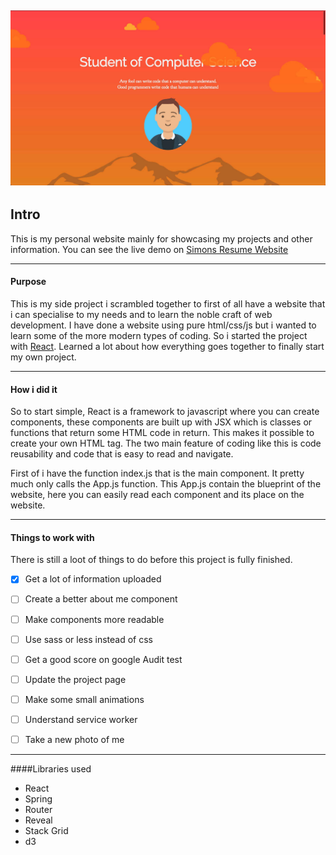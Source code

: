 ![Screenshot](./src/assets/img/Simon-Edvardsson-resume-website.jpg) 
---
## Intro    
This is my personal website mainly for showcasing my projects and other information. 
You can see the live demo on [Simons Resume Website](https://edsimon.github.io/resume_website/)

---
#### Purpose 
This is my side project i scrambled together to first of all have a website that i can specialise to my needs and to
learn the noble craft of web development. I have done a website using pure html/css/js but i wanted to learn some of the 
more modern types of coding. So i started the project with [React](https://reactjs.org/). Learned a lot about how 
everything goes together to finally start my own project. 

---
#### How i did it
So to start simple, React is a framework to javascript where you can create components, these components are built up
with JSX which is classes or functions that return some HTML code in return. This makes it possible to create your own 
HTML tag. The two main feature of coding like this is code reusability and code that is easy to read and navigate. 

First of i have the function index.js that is the main component. It pretty much only calls the App.js function.
This App.js contain the blueprint of the website, here you can easily read each component and its place on the website.

---
#### Things to work with
There is still a loot of things to do before this project is fully finished.
 
- [X] Get a lot of information uploaded

- [ ] Create a better about me component
-[ ] Make components more readable
-[ ] Use sass or less instead of css
-[ ] Get a good score on google Audit test
-[ ] Update the project page
-[ ] Make some small animations
-[ ] Understand service worker
-[ ] Take a new photo of me


--- 
####Libraries used
* React
* Spring
* Router
* Reveal
* Stack Grid
* d3 



